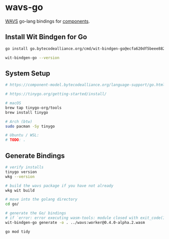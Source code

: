 # wavs-go

[WAVS](https://wavs.xyz) go-lang bindings for [components](https://github.com/Lay3rLabs/wavs-foundry-template).

## Install Wit Bindgen for Go

```bash
go install go.bytecodealliance.org/cmd/wit-bindgen-go@ecfa620df5beee882fb7be0740959e5dfce9ae26

wit-bindgen-go --version
```

## System Setup

```bash
# https://component-model.bytecodealliance.org/language-support/go.html

# https://tinygo.org/getting-started/install/

# macOS
brew tap tinygo-org/tools
brew install tinygo

# Arch (btw)
sudo pacman -Sy tinygo

# Ubuntu / WSL:
# TODO: .
```

## Generate Bindings

```bash
# verify installs
tinygo version
wkg --version

# build the wavs package if you have not already
wkg wit build

# move into the golang directory
cd go/

# generate the Go/ bindings
# if `error: error executing wasm-tools: module closed with exit_code(1)`, set WAVS_PACKAGE
wit-bindgen-go generate -o . ../wavs:worker@0.4.0-alpha.2.wasm

go mod tidy
```
